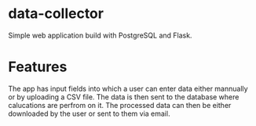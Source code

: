 # data-collector
Simple web application build with PostgreSQL and Flask. 

# Features
The app has input fields into which a user can enter data either mannually or by uploading a CSV file. 
The data is then sent to the database where calucations are perfrom on it. The processed data can then 
be either downloaded by the user or sent to them via email.


